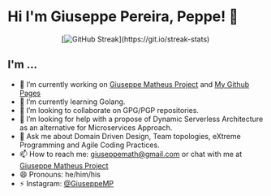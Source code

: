 # Hi I'm Giuseppe Pereira, Peppe! 👋

<div align="center">
  
[![GitHub Streak](http://github-readme-streak-stats.herokuapp.com?user=GiuseppeMP&theme=dracula&card_width=920&currStreakNum=EBEBEB&fire=EBE70F?)](https://git.io/streak-stats)

</div>

## I'm ...

- 🔭 I’m currently working on [Giuseppe Matheus Project](https://giuseppematheus.com) and [My Github Pages](https://giuseppemp.github.io)
- 🌱 I’m currently learning Golang.
- 👯 I’m looking to collaborate on GPG/PGP repositories.
- 🤔 I’m looking for help with a propose of Dynamic Serverless Architecture as an alternative for Microservices Approach.
- 💬 Ask me about Domain Driven Design, Team topologies, eXtreme Programming and Agile Coding Practices.
- 📫 How to reach me: giuseppemath@gmail.com or chat with me at [Giuseppe Matheus Project](https://giuseppematheus.com)
- 😄 Pronouns: he/him/his
- ⚡ Instagram: [@GiuseppeMP](https://www.instagram.com/giuseppematheus/)


